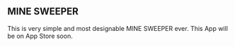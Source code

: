 ## MINE SWEEPER
This is very simple and most designable MINE SWEEPER ever.
This App will be on App Store soon.


